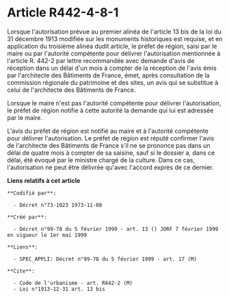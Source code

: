 # Article R442-4-8-1

Lorsque l'autorisation prévue au premier alinéa de l'article 13 bis de la loi du 31 décembre 1913 modifiée sur les monuments
historiques est requise, et en application du troisième alinéa dudit article, le préfet de région, saisi par le maire ou par
l'autorité compétente pour délivrer l'autorisation mentionnée à l'article R. 442-2 par lettre recommandée avec demande d'avis
de réception dans un délai d'un mois à compter de la réception de l'avis émis par l'architecte des Bâtiments de France, émet,
après consultation de la commission régionale du patrimoine et des sites, un avis qui se substitue à celui de l'architecte
des Bâtiments de France.

Lorsque le maire n'est pas l'autorité compétente pour délivrer l'autorisation, le préfet de région notifie à cette autorité
la demande qui lui est adressée par le maire.

L'avis du préfet de région est notifié au maire et à l'autorité compétente pour délivrer l'autorisation. Le préfet de région
est réputé confirmer l'avis de l'architecte des Bâtiments de France s'il ne se prononce pas dans un délai de quatre mois à
compter de sa saisine, sauf si le dossier a, dans ce délai, été évoqué par le ministre chargé de la culture. Dans ce cas,
l'autorisation ne peut être délivrée qu'avec l'accord exprès de ce dernier.

**Liens relatifs à cet article**

	**Codifié par**:

	  - Décret n°73-1023 1973-11-08

	**Créé par**:

	  - Décret n°99-78 du 5 février 1999 - art. 13 () JORF 7 février 1999 en vigueur le 1er mai 1999

	**Liens**:

	  - SPEC_APPLI: Décret n°99-78 du 5 février 1999 - art. 17 (M)

	**Cite**:

	  - Code de l'urbanisme - art. R442-2 (M)
	  - Loi n°1913-12-31 art. 13 bis
